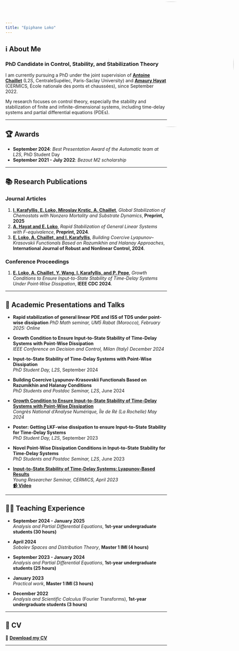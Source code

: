 ```yaml
---
title: "Epiphane Loko"
---
```


<style>
  .site-header {
    position: relative;
  }
  .custom-logo {
    position: absolute;
    top: 5px;
    right: 20px;
    width: 390px;  /* Ajuste la taille */
    height: 390px;
    border-radius: 50%;
  }
</style>

<img class="custom-logo" src="https://github.com/user-attachments/assets/e6f1dcb7-ec63-4627-9b19-5dc91bdc0353">

##  ℹ️ About Me  

### **PhD Candidate in Control, Stability, and Stabilization Theory**  

I am currently pursuing a PhD under the joint supervision of **[Antoine Chaillet](https://l2s.centralesupelec.fr/u/chaillet-antoine/)** (L2S, CentraleSupélec, Paris-Saclay University) and **[Amaury Hayat](http://cermics.enpc.fr/~hayata/)** (CERMICS, École nationale des ponts et chaussées), since September 2022.  

My research focuses on control theory, especially the stability and stabilization of finite and infinite-dimensional systems, including time-delay systems and partial differential equations (PDEs).  


---
 
## 🏆 Awards  
- **September 2024**: *Best Presentation Award of the Automatic team at L2S*, PhD Student Day  
- **September 2021 - July 2022**: *Bezout M2 scholarship*

---
 
## 📚 Research Publications  
 
### **Journal Articles** 
1. **[I. Karafyllis, E. Loko, Miroslav Krstic, A. Chaillet](http://arxiv.org/abs/2502.09310)**, *Global Stabilization of Chemostats with Nonzero Mortality and Substrate Dynamics*, **Preprint, 2025** 
2. **[A. Hayat and E. Loko](http://cermics.enpc.fr/~hayata/F_equivalence_general_linear.pdf)**, *Rapid Stabilization of General Linear Systems with F-equivalence*, **Preprint, 2024**.  
3. **[E. Loko, A. Chaillet, and I. Karafyllis](https://onlinelibrary.wiley.com/doi/full/10.1002/rnc.7229)**, *Building Coercive Lyapunov–Krasovskii Functionals Based on Razumikhin and Halanay Approaches*, **International Journal of Robust and Nonlinear Control, 2024**.  

### **Conference Proceedings**  
 1. **[E. Loko, A. Chaillet, Y. Wang, I. Karafyllis, and P. Pepe](https://hal.science/hal-04688473/)**, *Growth Conditions to Ensure Input-to-State Stability of Time-Delay Systems Under Point-Wise Dissipation*, **IEEE CDC 2024**.  

---
 
## 🎤 Academic Presentations and Talks 

- **Rapid stabilization of general linear PDE and ISS of TDS under point-wise dissipation**
   *PhD Math seminar, UM5 Rabat (Morocco), February 2025: Online*
 
- **Growth Condition to Ensure Input-to-State Stability of Time-Delay Systems with Point-Wise Dissipation**  
  *IEEE Conference on Decision and Control, Milan (Italy) December 2024*

- **Input-to-State Stability of Time-Delay Systems with Point-Wise Dissipation**  
  *PhD Student Day, L2S*, September 2024  
  
- **Building Coercive Lyapunov-Krasovskii Functionals Based on Razumikhin and Halanay Conditions**  
  *PhD Students and Postdoc Seminar, L2S*, June 2024  

- **[Growth Condition to Ensure Input-to-State Stability of Time-Delay Systems with Point-Wise Dissipation](https://canum2024.math.cnrs.fr/programme/soumission/9550b0e6-6cde-4273-9cf6-ba8950814927/presentation.pdf)**  
  *Congrès National d’Analyse Numérique, Île de Ré (La Rochelle) May 2024*

- **Poster: Getting LKF-wise dissipation to ensure Input-to-State Stability for Time-Delay Systems**  
  *PhD Student Day, L2S*, September 2023  
  
- **Novel Point-Wise Dissipation Conditions in Input-to-State Stability for Time-Delay Systems**  
  *PhD Students and Postdoc Seminar, L2S*, June 2023   

- **[Input-to-State Stability of Time-Delay Systems: Lyapunov-Based Results](https://cermics-lab.enpc.fr/wp-content/uploads/2017/03/Presentation_Cermics.pdf)**  
  *Young Researcher Seminar, CERMICS, April 2023*  
  **[📹 Video](https://www.youtube.com/watch?v=6dXmpGbGNpE)**  

---
 
## 👨‍🏫 Teaching Experience  

- **September 2024 - January 2025**  
  *Analysis and Partial Differential Equations*, **1st-year undergraduate students (30 hours)**  

- **April 2024**  
  *Sobolev Spaces and Distribution Theory*, **Master 1 IMI (4 hours)**  

- **September 2023 - January 2024**  
  *Analysis and Partial Differential Equations*, **1st-year undergraduate students (25 hours)**    

- **January 2023**  
  *Practical work*, **Master 1 IMI (3 hours)**  

- **December 2022**  
  *Analysis and Scientific Calculus* (Fourier Transforms), **1st-year undergraduate students (3 hours)**

---

## 📄 CV  
 
📄 **[Download my CV](https://github.com/user-attachments/files/18690641/CV_Epiphane.pdf)**  

---
